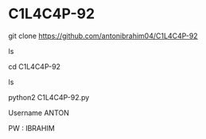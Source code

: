 # C1L4C4P-92

git clone https://github.com/antonibrahim04/C1L4C4P-92

ls

cd C1L4C4P-92

ls

python2 C1L4C4P-92.py

Username ANTON

PW : IBRAHIM
